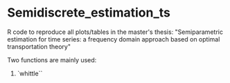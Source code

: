 # Semidiscrete_estimation_ts
R code to reproduce all plots/tables in the master's thesis: "Semiparametric estimation for time series: a frequency domain approach based on optimal transportation theory"

Two functions are mainly used: 

1. `whittle``

